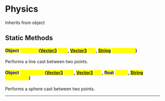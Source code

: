 # Physics
Inherits from object
## Static Methods
#### <mark style="color:Blue;">Object</mark> <mark style="color:Yellow;">LineCast</mark>(<mark style="color:Blue;">[Vector3](../objects/Vector3.md)</mark> <mark style="color:Yellow;">start</mark>, <mark style="color:Blue;">[Vector3](../objects/Vector3.md)</mark> <mark style="color:Yellow;">end</mark>, <mark style="color:Blue;">[String](../static/String.md)</mark> <mark style="color:Yellow;">collideWith</mark>)
Performs a line cast between two points.
#### <mark style="color:Blue;">Object</mark> <mark style="color:Yellow;">SphereCast</mark>(<mark style="color:Blue;">[Vector3](../objects/Vector3.md)</mark> <mark style="color:Yellow;">start</mark>, <mark style="color:Blue;">[Vector3](../objects/Vector3.md)</mark> <mark style="color:Yellow;">end</mark>, <mark style="color:Blue;">float</mark> <mark style="color:Yellow;">radius</mark>, <mark style="color:Blue;">[String](../static/String.md)</mark> <mark style="color:Yellow;">collideWith</mark>)
Performs a sphere cast between two points.

---


